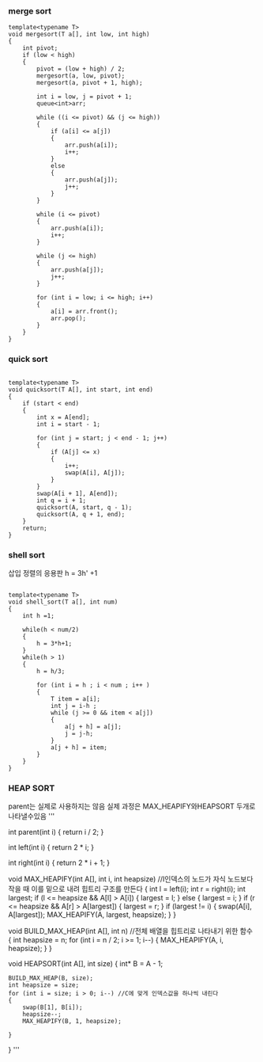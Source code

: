 

### merge sort
```
template<typename T>
void mergesort(T a[], int low, int high)
{
	int pivot;
	if (low < high)
	{
		pivot = (low + high) / 2;
		mergesort(a, low, pivot);
		mergesort(a, pivot + 1, high);

		int i = low, j = pivot + 1;
		queue<int>arr;

		while ((i <= pivot) && (j <= high))
		{
			if (a[i] <= a[j])
			{
				arr.push(a[i]);
				i++;
			}
			else
			{
				arr.push(a[j]);
				j++;
			}
		}

		while (i <= pivot)
		{
			arr.push(a[i]);
			i++;
		}

		while (j <= high)
		{
			arr.push(a[j]);
			j++;
		}

		for (int i = low; i <= high; i++)
		{
			a[i] = arr.front();
			arr.pop();
		}
	}
}
``` 

### quick sort

```

template<typename T>
void quicksort(T A[], int start, int end)
{
	if (start < end)
	{
		int x = A[end];
		int i = start - 1;

		for (int j = start; j < end - 1; j++)
		{
			if (A[j] <= x)
			{
				i++;
				swap(A[i], A[j]);
			}
		}
		swap(A[i + 1], A[end]);
		int q = i + 1;
		quicksort(A, start, q - 1);
		quicksort(A, q + 1, end);
	}
	return;
}

```
### shell sort 
삽입 정렬의 응용판
h = 3h' +1

```

template<typename T>
void shell_sort(T a[], int num)
{
    int h =1;

    while(h < num/2)
    {
        h = 3*h+1;
    }
    while(h > 1)
    {
        h = h/3;

        for (int i = h ; i < num ; i++ )
        {
            T item = a[i];
            int j = i-h ;
            while (j >= 0 && item < a[j])
            {
                a[j + h] = a[j];
                j = j-h;
            }
            a[j + h] = item;
        }
    }
}

```

### HEAP SORT
parent는 실제로 사용하지는 않음
실제 과정은 MAX_HEAPIFY와HEAPSORT 두개로 나타낼수있음
'''

int parent(int i)
{
	return i / 2;
}

int left(int i)
{
	return 2 * i;
}


int right(int i)
{
	return 2 * i + 1;
}

void MAX_HEAPIFY(int A[], int i, int heapsize) //I인덱스의 노드가 자식 노드보다 작을 때 이를 밑으로 내려 힙트리 구조를 만든다 
{
	int l = left(i);
	int r = right(i);
	int largest;
	if (l <= heapsize && A[l] > A[i])
	{
		largest = l;
	}
	else
	{
		largest = i;
	}
	if (r <= heapsize && A[r] > A[largest])
	{
		largest = r;
	}
	if (largest != i)
	{
		swap(A[i], A[largest]);
		MAX_HEAPIFY(A, largest, heapsize);
	}
}

void BUILD_MAX_HEAP(int A[], int n) //전체 배열을 힙트리로 나타내기 위한 함수
{
	int heapsize = n;
	for (int i = n / 2; i >= 1; i--)
	{
		MAX_HEAPIFY(A, i, heapsize);
	}
}

void HEAPSORT(int A[], int size)
{
	int* B = A - 1;

	BUILD_MAX_HEAP(B, size);
	int heapsize = size;
	for (int i = size; i > 0; i--) //C에 맞게 인덱스값을 하나씩 내린다
	{
		swap(B[1], B[i]);
		heapsize--;
		MAX_HEAPIFY(B, 1, heapsize);

	}
}
'''
